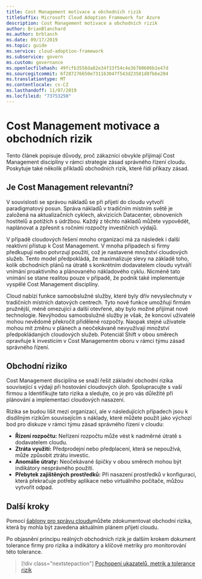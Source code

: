 ```yaml
---
title: Cost Management motivace a obchodních rizik
titleSuffix: Microsoft Cloud Adoption Framework for Azure
description: Cost Management motivace a obchodních rizik
author: BrianBlanchard
ms.author: brblanch
ms.date: 09/17/2019
ms.topic: guide
ms.service: cloud-adoption-framework
ms.subservice: govern
ms.custom: governance
ms.openlocfilehash: 49fcfb3558da82e34f33f54c4e36780606b1e47d
ms.sourcegitcommit: 6f287276650e731163047f543d23581d8fb6e204
ms.translationtype: MT
ms.contentlocale: cs-CZ
ms.lasthandoff: 11/07/2019
ms.locfileid: "73753250"
---
```

# <a name="cost-management-motivations-and-business-risks"></a>Cost Management motivace a obchodních rizik

Tento článek popisuje důvody, proč zákazníci obvykle přijímají Cost Management disciplíny v rámci strategie zásad správného řízení cloudu. Poskytuje také několik příkladů obchodních rizik, které řídí příkazy zásad.

<!-- markdownlint-disable MD026 -->

## <a name="is-cost-management-relevant"></a>Je Cost Management relevantní?

V souvislosti se správou nákladů se při přijetí do cloudu vytvoří paradigmatový posun. Správa nákladů v tradičním místním světě je založená na aktualizačních cyklech, akvizicích Datacenter, obnoveních hostitelů a potížích s údržbou. Každý z těchto nákladů můžete vypovědět, naplánovat a zpřesnit s ročními rozpočty investičních výdajů.

V případě cloudových řešení mnoho organizací má za následek i další reaktivní přístup k Cost Management. V mnoha případech si firmy předkupují nebo potvrzují použití, což je nastavené množství cloudových služeb. Tento model předpokládá, že maximalizuje slevy na základě toho, kolik obchodních plánů na útratě s konkrétním dodavatelem cloudu vytváří vnímání proaktivního a plánovaného nákladového cyklu. Nicméně tato vnímání se stane realitou pouze v případě, že podnik také implementuje vyspělé Cost Management disciplíny.

Cloud nabízí funkce samoobslužné služby, které byly dřív nevyslechnuty v tradičních místních datových centrech. Tyto nové funkce umožňují firmám pružnější, méně omezující a další otevřené, aby bylo možné přijímat nové technologie. Nevýhodou samoobslužné služby je však, že koncoví uživatelé mohou nevědomě překročit přidělené rozpočty. Naopak stejné uživatele mohou mít změnu v plánech a neočekávaně nevyužívají množství předpokládaných cloudových služeb. Potenciál Shift v obou směrech opravňuje k investicím v Cost Managementm oboru v rámci týmu zásad správného řízení.

## <a name="business-risk"></a>Obchodní riziko

Cost Management disciplína se snaží řešit základní obchodní rizika související s výdaji při hostování cloudových úloh. Spolupracujte s vaší firmou a Identifikujte tato rizika a sledujte, co je pro vás důležité při plánování a implementaci cloudových nasazení.

Rizika se budou lišit mezi organizací, ale v následujících případech jsou k disdílným rizikům souvisejícím s náklady, které můžete použít jako výchozí bod pro diskuze v rámci týmu zásad správného řízení v cloudu:

- **Řízení rozpočtu:** Neřízení rozpočtu může vést k nadměrné útratě s dodavatelem cloudu.
- **Ztráta využití:** Předprodejní nebo předplacení, která se nepoužívá, může způsobit ztrátu investic.
- **Anomálie útraty:** Neočekávané špičky v obou směrech mohou být indikátory nesprávného použití.
- **Přebytek zajištěných prostředků:** Při nasazení prostředků v konfiguraci, která překračuje potřeby aplikace nebo virtuálního počítače, můžou vytvořit odpad.

## <a name="next-steps"></a>Další kroky

Pomocí [šablony pro správu cloudu](./template.md)můžete zdokumentovat obchodní rizika, která by mohla být zavedena aktuálním plánem přijetí cloudu.

Po objasnění principu reálných obchodních rizik je dalším krokem dokument tolerance firmy pro rizika a indikátory a klíčové metriky pro monitorování této tolerance.

> [!div class="nextstepaction"]
> [Pochopení ukazatelů, metrik a tolerance rizik](./metrics-tolerance.md)
